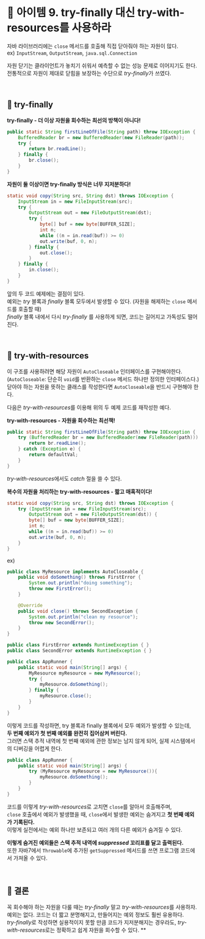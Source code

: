 # 🔗 아이템 9. try-finally 대신 try-with-resources를 사용하라

자바 라이브러리에는 `close` 메서드를 호출해 직접 닫아줘야 하는 자원이 많다.  
ex) `InputStream`, `OutputStream`, `java.sql.Connection`

자원 닫기는 클라이언트가 놓치기 쉬워서 예측할 수 없는 성능 문제로 이어지기도 한다.  
전통적으로 자원이 제대로 닫힘을 보장하는 수단으로 *try-finally*가 쓰였다.

&nbsp;

## 💎 try-finally

**try-finally - 더 이상 자원을 회수하는 최선의 방책이 아니다!**

```java
public static String firstLineOfFile(String path) throw IOException {
    BufferedReader br = new BufferedReader(new FileReader(path));
    try {
        return br.readLine();
    } finally {
        br.close();
    }
}
```

**자원이 둘 이상이면 try-finally 방식은 너무 지저분하다!**

```java
static void copy(String src, String dst) throws IOException {
	InputStream in = new FileInputStream(src);
	try {
		OutputStream out = new FileOutputStream(dst);
		try {
			byte[] buf = new byte[BUFFER_SIZE];
			int n;
			while ((n = in.read(buf)) >= 0)
			out.write(buf, 0, n);
		} finally {
			out.close();
		}
	} finally {
		in.close();
	}
}
```

앞의 두 코드 예제에는 결점이 있다.  
예외는 *try* 블록과 *finally* 블록 모두에서 발생할 수 있다. (자원을 해제하는 `close` 메서드를 호출할 때)  
*finally* 블록 내에서 다시 *try-finally* 를 사용하게 되면, 코드는 길어지고 가독성도 떨어진다.

&nbsp;

## 💎 try-with-resources

이 구조를 사용하려면 해당 자원이 `AutoCloseable` 인터페이스를 구현해야한다.  
(`AutoCloseable`: 단순히 `void`를 반환하는 `close` 메서드 하나만 정의한 인터페이스다.)  
닫아야 하는 자원을 뜻하는 클래스를 작성한다면 `AutoCloseable`을 반드시 구현해야 한다.

다음은 *try-with-resources*를 이용해 위의 두 예제 코드를 재작성한 예다.

**try-with-resources - 자원을 회수하는 최선책!**

```java
public static String firstLineOfFile(String path) throw IOException {
    try (BufferedReader br = new BufferedReader(new FileReader(path))) {
        return br.readLine();
    } catch (Exception e) {
        return defaultVal;
    }
}
```

*try-with-resources*에서도 *catch* 절을 쓸 수 있다.

**복수의 자원을 처리하는 try-with-resources - 짧고 매혹적이다!**

```java
static void copy(String src, String dst) throws IOException {
	try (InputStream in = new FileInputStream(src);
		OutputStream out = new FileOutputStream(dst)) {
		byte[] buf = new byte[BUFFER_SIZE];
		int n;
		while ((n = in.read(buf)) >= 0)
		out.write(buf, 0, n);
	}
}
```

ex)

```java
public class MyResource implements AutoCloseable {
	public void doSomething() throws FirstError {
		System.out.println("doing something");
		throw new FirstError();
	}

	@Override
	public void close() throws SecondException {
		System.out.println("clean my resource");
		throw new SecondError();
	}
}
```

```java
public class FirstError extends RuntimeException { }
public class SecondError extends RuntimeException { }
```

```java
public class AppRunner {
	public static void main(String[] args) {
		MyResource myResource = new MyResource();
		try {
			myResource.doSomething();
		} finally {
			myResource.close();
		}
	}
}
```

이렇게 코드를 작성하면, try 블록과 finally 블록에서 모두 예외가 발생할 수 있는데,  
**두 번째 예외가 첫 번째 예외를 완전히 집어삼켜 버린다.**  
그러면 스택 추적 내역에 첫 번째 예외에 관한 정보는 남지 않게 되어, 실제 시스템에서의 디버깅을 어렵게 한다.

```java
public class AppRunner {
	public static void main(String[] args) {
		try (MyResource myResource = new MyResource()){
			myResource.doSomething();
		}
	}
}
```

코드를 이렇게 *try-with-resources*로 고치면 `close`를 알아서 호출해주며,  
`close` 호출에서 예외가 발생했을 때, `close`에서 발생한 예외는 숨겨지고 **첫 번째 예외가 기록된다.**  
이렇게 실전에서는 예외 하나만 보존되고 여러 개의 다른 예외가 숨겨질 수 있다.  

**이렇게 숨겨진 예외들은 스택 추적 내역에 *suppressed* 꼬리표를 달고 출력된다.**  
또한 자바7에서 `Throwable`에 추가된 `getSuppressed` 메서드를 쓰면 프로그램 코드에서 가져올 수 있다.

&nbsp;

## 💎 결론

꼭 회수해야 하는 자원을 다룰 때는 *try-finally* 말고 *try-with-resources*를 사용하자.  
예외는 없다. 코드는 더 짧고 분명해지고, 만들어지는 예외 정보도 훨씬 유용하다.  
*try-finally*로 작성하면 실용적이지 못할 만큼 코드가 지저분해지는 경우라도, *try-with-resources*로는 정확하고 쉽게 자원을 회수할 수 있다. **

